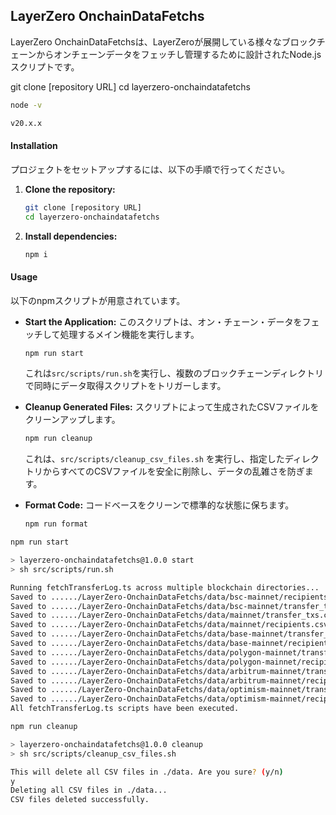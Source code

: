## LayerZero OnchainDataFetchs

LayerZero OnchainDataFetchsは、LayerZeroが展開している様々なブロックチェーンからオンチェーンデータをフェッチし管理するために設計されたNode.jsスクリプトです。

git clone [repository URL]
cd layerzero-onchaindatafetchs

```bash
node -v

v20.x.x
```

#### Installation

プロジェクトをセットアップするには、以下の手順で行ってください。

1. **Clone the repository:**

   ```bash
   git clone [repository URL]
   cd layerzero-onchaindatafetchs
   ```

2. **Install dependencies:**
   ```bash
   npm i
   ```

#### Usage

以下のnpmスクリプトが用意されています。

- **Start the Application:**
  このスクリプトは、オン・チェーン・データをフェッチして処理するメイン機能を実行します。

  ```bash
  npm run start
  ```

  これは`src/scripts/run.sh`を実行し、複数のブロックチェーンディレクトリで同時にデータ取得スクリプトをトリガーします。

- **Cleanup Generated Files:**
  スクリプトによって生成されたCSVファイルをクリーンアップします。

  ```bash
  npm run cleanup
  ```

  これは、`src/scripts/cleanup_csv_files.sh` を実行し、指定したディレクトリからすべてのCSVファイルを安全に削除し、データの乱雑さを防ぎます。

- **Format Code:**
  コードベースをクリーンで標準的な状態に保ちます。
  ```bash
  npm run format
  ```

```bash
npm run start

> layerzero-onchaindatafetchs@1.0.0 start
> sh src/scripts/run.sh

Running fetchTransferLog.ts across multiple blockchain directories...
Saved to ....../LayerZero-OnchainDataFetchs/data/bsc-mainnet/recipients.csv
Saved to ....../LayerZero-OnchainDataFetchs/data/bsc-mainnet/transfer_txs.csv
Saved to ....../LayerZero-OnchainDataFetchs/data/mainnet/transfer_txs.csv
Saved to ....../LayerZero-OnchainDataFetchs/data/mainnet/recipients.csv
Saved to ....../LayerZero-OnchainDataFetchs/data/base-mainnet/transfer_txs.csv
Saved to ....../LayerZero-OnchainDataFetchs/data/base-mainnet/recipients.csv
Saved to ....../LayerZero-OnchainDataFetchs/data/polygon-mainnet/transfer_txs.csv
Saved to ....../LayerZero-OnchainDataFetchs/data/polygon-mainnet/recipients.csv
Saved to ....../LayerZero-OnchainDataFetchs/data/arbitrum-mainnet/transfer_txs.csv
Saved to ....../LayerZero-OnchainDataFetchs/data/arbitrum-mainnet/recipients.csv
Saved to ....../LayerZero-OnchainDataFetchs/data/optimism-mainnet/transfer_txs.csv
Saved to ....../LayerZero-OnchainDataFetchs/data/optimism-mainnet/recipients.csv
All fetchTransferLog.ts scripts have been executed.
```

```bash
npm run cleanup

> layerzero-onchaindatafetchs@1.0.0 cleanup
> sh src/scripts/cleanup_csv_files.sh

This will delete all CSV files in ./data. Are you sure? (y/n)
y
Deleting all CSV files in ./data...
CSV files deleted successfully.
```
